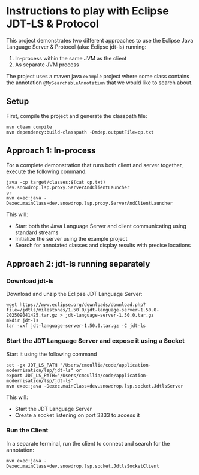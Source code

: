 # Instructions to play with Eclipse JDT-LS & Protocol

This project demonstrates two different approaches to use the Eclipse Java Language Server & Protocol (aka: Eclipse jdt-ls) running:

1. In-process within the same JVM as the client
2. As separate JVM process

The project uses a maven java `example` project where some class contains the annotation `@MySearchableAnnotation` that we would like to search about.

## Setup

First, compile the project and generate the classpath file:

```shell
mvn clean compile
mvn dependency:build-classpath -Dmdep.outputFile=cp.txt
```

## Approach 1: In-process

For a complete demonstration that runs both client and server together, execute the following command:

```shell
java -cp target/classes:$(cat cp.txt) dev.snowdrop.lsp.proxy.ServerAndClientLauncher
or
mvn exec:java -Dexec.mainClass=dev.snowdrop.lsp.proxy.ServerAndClientLauncher
```

This will:
- Start both the Java Language Server and client communicating using standard streams
- Initialize the server using the example project
- Search for annotated classes and display results with precise locations

## Approach 2: jdt-ls running separately

### Download jdt-ls

Download and unzip the Eclipse JDT Language Server:

```shell
wget https://www.eclipse.org/downloads/download.php?file=/jdtls/milestones/1.50.0/jdt-language-server-1.50.0-202509041425.tar.gz > jdt-language-server-1.50.0.tar.gz
mkdir jdt-ls
tar -vxf jdt-language-server-1.50.0.tar.gz -C jdt-ls
```

### Start the JDT Language Server and expose it using a Socket

Start it using the following command

```shell
set -gx JDT_LS_PATH "/Users/cmoullia/code/application-modernisation/lsp/jdt-ls" or
export JDT_LS_PATH="/Users/cmoullia/code/application-modernisation/lsp/jdt-ls"
mvn exec:java -Dexec.mainClass=dev.snowdrop.lsp.socket.JdtlsServer
```

This will:
- Start the JDT Language Server
- Create a socket listening on port 3333 to access it

### Run the Client

In a separate terminal, run the client to connect and search for the annotation:

```shell
mvn exec:java -Dexec.mainClass=dev.snowdrop.lsp.socket.JdtlsSocketClient
```
